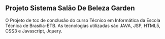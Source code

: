 ## Projeto Sistema Salão De Beleza Garden 

O Projeto de tcc de conclusão do curso Técnico em Informática da Escola Técnica de Brasília-ETB. 
As tecnologias utilizadas são JAVA, JSP, HTML5, CSS3 e Javascript, Jquery.


